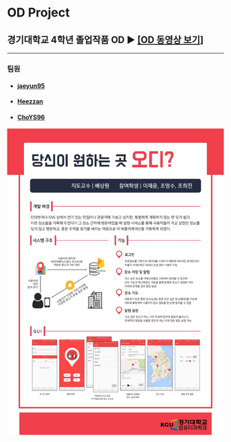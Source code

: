 # OD Project

## 경기대학교 4학년 졸업작품 OD ▶ [[OD 동영상 보기]](https://youtu.be/Pbh0QHIHu2s)
- - -
### 팀원  
* #### [jaeyun95](https://github.com/jaeyun95)    
* #### [Heezzan](https://github.com/Heezzan)   
* #### [ChoYS96](https://github.com/ChoYS96)

![OD](/image/OD.jpg)   

